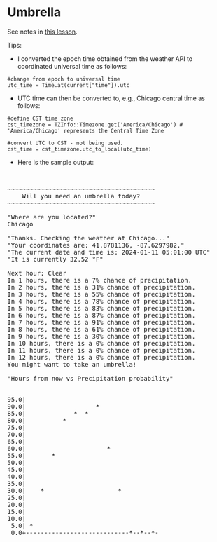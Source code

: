 # Umbrella

See notes in [this lesson](https://learn.firstdraft.com/lessons/104).

Tips:
- I converted the epoch time obtained from the weather API to coordinated universal time as follows: 

```
#change from epoch to universal time
utc_time = Time.at(current["time"]).utc
```
- UTC time can then be converted to, e.g., Chicago central time as follows:

```
#define CST time zone
cst_timezone = TZInfo::Timezone.get('America/Chicago') # 'America/Chicago' represents the Central Time Zone

#convert UTC to CST - not being used.
cst_time = cst_timezone.utc_to_local(utc_time)
```

- Here is the sample output:
<br>

<pre>
~~~~~~~~~~~~~~~~~~~~~~~~~~~~~~~~~~~~~~~~
    Will you need an umbrella today?    
~~~~~~~~~~~~~~~~~~~~~~~~~~~~~~~~~~~~~~~~

"Where are you located?"
Chicago 

"Thanks. Checking the weather at Chicago..."
"Your coordinates are: 41.8781136, -87.6297982."
"The current date and time is: 2024-01-11 05:01:00 UTC"
"It is currently 32.52 °F"

Next hour: Clear
In 1 hours, there is a 7% chance of precipitation.
In 2 hours, there is a 31% chance of precipitation.
In 3 hours, there is a 55% chance of precipitation.
In 4 hours, there is a 78% chance of precipitation.
In 5 hours, there is a 83% chance of precipitation.
In 6 hours, there is a 87% chance of precipitation.
In 7 hours, there is a 91% chance of precipitation.
In 8 hours, there is a 61% chance of precipitation.
In 9 hours, there is a 30% chance of precipitation.
In 10 hours, there is a 0% chance of precipitation.
In 11 hours, there is a 0% chance of precipitation.
In 12 hours, there is a 0% chance of precipitation.
You might want to take an umbrella!

"Hours from now vs Precipitation probability"
 
 
95.0|                                    
90.0|                   *                
85.0|             *  *                   
80.0|          *                         
75.0|                                    
70.0|                                    
65.0|                                    
60.0|                      *             
55.0|       *                            
50.0|                                    
45.0|                                    
40.0|                                    
35.0|                                    
30.0|    *                    *          
25.0|                                    
20.0|                                    
15.0|                                    
10.0|                                    
 5.0| *                                  
 0.0+----------------------------*--*--*-
</pre>

